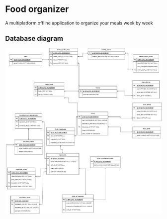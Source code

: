 # Food organizer

A multiplatform offline application to organize your meals week by week

## Database diagram
![Database diagram](./Database%20diagram.jpg)